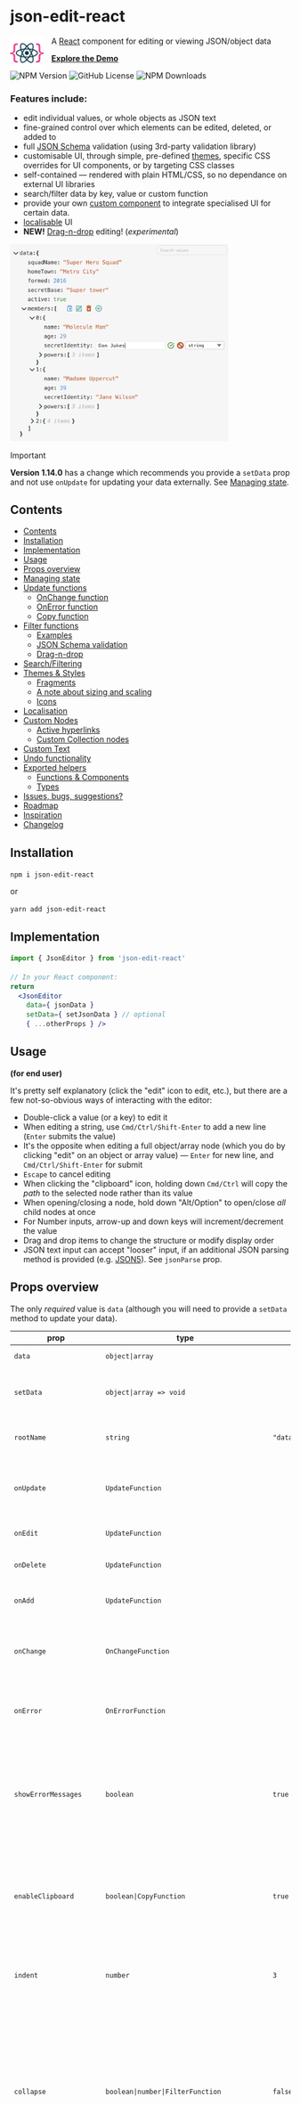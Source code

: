 # json-edit-react

<img width="60" alt="screenshot" src="image/logo192.png" style="float:left; margin-right: 1em;">

A [React](https://github.com/facebook/react) component for editing or viewing JSON/object data

**[Explore the Demo](https://carlosnz.github.io/json-edit-react/)**

![NPM Version](https://img.shields.io/npm/v/json-edit-react)
![GitHub License](https://img.shields.io/github/license/carlosnz/json-edit-react)
![NPM Downloads](https://img.shields.io/npm/dm/json-edit-react)

### Features include:

 - edit individual values, or whole objects as JSON text
 - fine-grained control over which elements can be edited, deleted, or added to
 - full [JSON Schema](https://json-schema.org/) validation (using 3rd-party validation library)
 - customisable UI, through simple, pre-defined [themes](#themes--styles), specific CSS overrides for UI components, or by targeting CSS classes
 - self-contained — rendered with plain HTML/CSS, so no dependance on external UI libraries
 - search/filter data by key, value or custom function
 - provide your own [custom component](#custom-nodes) to integrate specialised UI for certain data.
 - [localisable](#localisation) UI
 - **NEW!** [Drag-n-drop](#drag-n-drop) editing! (*experimental*)

<img width="392" alt="screenshot" src="image/screenshot.png">

> [!IMPORTANT]
> **Version 1.14.0** has a change which recommends you provide a `setData` prop and not use `onUpdate` for updating your data externally. See [Managing state](#managing-state).

## Contents
- [Contents](#contents)
- [Installation](#installation)
- [Implementation](#implementation)
- [Usage](#usage)
- [Props overview](#props-overview)
- [Managing state](#managing-state)
- [Update functions](#update-functions)
  - [OnChange function](#onchange-function)
  - [OnError function](#onerror-function)
  - [Copy function](#copy-function)
- [Filter functions](#filter-functions)
  - [Examples](#examples-1)
  - [JSON Schema validation](#json-schema-validation)
  - [Drag-n-drop](#drag-n-drop)
- [Search/Filtering](#searchfiltering)
- [Themes \& Styles](#themes--styles)
  - [Fragments](#fragments)
  - [A note about sizing and scaling](#a-note-about-sizing-and-scaling)
  - [Icons](#icons)
- [Localisation](#localisation)
- [Custom Nodes](#custom-nodes)
  - [Active hyperlinks](#active-hyperlinks)
  - [Custom Collection nodes](#custom-collection-nodes)
- [Custom Text](#custom-text)
- [Undo functionality](#undo-functionality)
- [Exported helpers](#exported-helpers)
  - [Functions \& Components](#functions--components)
  - [Types](#types)
- [Issues, bugs, suggestions?](#issues-bugs-suggestions)
- [Roadmap](#roadmap)
- [Inspiration](#inspiration)
- [Changelog](#changelog)


## Installation

`npm i json-edit-react`

or 

`yarn add json-edit-react`

## Implementation

```jsx
import { JsonEditor } from 'json-edit-react'

// In your React component:
return 
  <JsonEditor
    data={ jsonData }
    setData={ setJsonData } // optional
    { ...otherProps } />
```

## Usage

**(for end user)**

It's pretty self explanatory (click the "edit" icon to edit, etc.), but there are a few not-so-obvious ways of interacting with the editor:

- Double-click a value (or a key) to edit it
- When editing a string, use `Cmd/Ctrl/Shift-Enter` to add a new line (`Enter` submits the value)
- It's the opposite when editing a full object/array node (which you do by clicking "edit" on an object or array value) — `Enter` for new line, and `Cmd/Ctrl/Shift-Enter` for submit
- `Escape` to cancel editing
- When clicking the "clipboard" icon, holding down `Cmd/Ctrl` will copy the *path* to the selected node rather than its value
- When opening/closing a node, hold down "Alt/Option" to open/close *all* child nodes at once
- For Number inputs, arrow-up and down keys will increment/decrement the value
- Drag and drop items to change the structure or modify display order
- JSON text input can accept "looser" input, if an additional JSON parsing method is provided (e.g. [JSON5](https://json5.org/)). See `jsonParse` prop.

## Props overview

The only *required* value is `data` (although you will need to provide a `setData` method to update your data).

| prop                    | type                                          | default                                   | description                                                                                                                                                                                                                                                                                                                                    |
| ----------------------- | --------------------------------------------- | ----------------------------------------- | ---------------------------------------------------------------------------------------------------------------------------------------------------------------------------------------------------------------------------------------------------------------------------------------------------------------------------------------------- |
| `data`                  | `object\|array`                               |                                           | The data to be displayed / edited                                                                                                                                                                                                                                                                                                              |
| `setData`               | `object\|array => void`                       |                                           | Method to update your `data` object. See [Managing state](#managing-state) below for additional notes.                                                                                                                                                                                                                                         |
| `rootName`              | `string`                                      | `"data"`                                  | A name to display in the editor as the root of the data object.                                                                                                                                                                                                                                                                                |
| `onUpdate`              | `UpdateFunction`                              |                                           | A function to run whenever a value is **updated** (edit, delete *or* add) in the editor. See [Update functions](#update-functions).                                                                                                                                                                                                            |
| `onEdit`                | `UpdateFunction`                              |                                           | A function to run whenever a value is **edited**.                                                                                                                                                                                                                                                                                              |
| `onDelete`              | `UpdateFunction`                              |                                           | A function to run whenever a value is **deleted**.                                                                                                                                                                                                                                                                                             |
| `onAdd`                 | `UpdateFunction`                              |                                           | A function to run whenever a new property is **added**.                                                                                                                                                                                                                                                                                        |
| `onChange`              | `OnChangeFunction`                            |                                           | A function to modify/constrain user input as they type -- see [OnChange functions](#onchange-function).                                                                                                                                                                                                                                        |
| `onError`               | `OnErrorFunction`                             |                                           | A function to run whenever the component reports an error -- see [OnErrorFunction](#onerror-function).                                                                                                                                                                                                                                         |
| `showErrorMessages`     | `boolean `                                    | `true`                                    | Whether or not the component should display its own error messages (you'd probably only want to disable this if you provided your own `onError` function)                                                                                                                                                                                      |
| `enableClipboard`       | `boolean\|CopyFunction`                       | `true`                                    | Whether or not to enable the "Copy to clipboard" button in the UI. If a function is provided, `true` is assumed and this function will be run whenever an item is copied.                                                                                                                                                                      |
| `indent`                | `number`                                      | `3`                                       | Specify the amount of indentation for each level of nesting in the displayed data.                                                                                                                                                                                                                                                             |
| `collapse`              | `boolean\|number\|FilterFunction`             | `false`                                   | Defines which nodes of the JSON tree will be displayed "opened" in the UI on load. If `boolean`, it'll be either all or none. A `number` specifies a nesting depth after which nodes will be closed. For more fine control a function can be provided — see [Filter functions](#filter-functions).                                             |
| `collapseAnimationTime` | `number`                                      | `300`                                     | Time (in milliseconds) for the transition animation when collapsing collection nodes.                                                                                                                                                                                                                                                          |
| `restrictEdit`          | `boolean\|FilterFunction`                     | `false`                                   | If `true`, no editing is permitted. A function can be provided for more specificity — see [Filter functions](#filter-functions)                                                                                                                                                                                                                |
| `restrictDelete`        | `boolean\|FilterFunction`                     | `false`                                   | As with `restrictEdit` but for deletion                                                                                                                                                                                                                                                                                                        |
| `restrictAdd`           | `boolean\|FilterFunction`                     | `false`                                   | As with `restrictEdit` but for adding new properties                                                                                                                                                                                                                                                                                           |
| `restrictTypeSelection` | `boolean\|DataType[]\|TypeFilterFunction`     | `true`                                    | For restricting the data types the user can select. Can be a list of data types (e.g. `[ 'string', 'number', 'boolean', 'array', 'object', 'null' ]`) or a boolean. A function can be provided -- it should take the same input as the above `FilterFunction`s, but output should be `boolean \| DataType[]`.                                  |
| `restrictDrag`          | `boolean\|FilterFunction`                     | `true`                                    | Set to `false` to enable drag and drop functionality. See [Drag-n-drop](#drag-n-drop)                                                                                                                                                                                                                                                          |
| `searchText`            | `string`                                      | `undefined`                               | Data visibility will be filtered by matching against value, using the method defined below in `searchFilter`                                                                                                                                                                                                                                   |
| `searchFilter`          | `"key"\|"value"\|"all"\|SearchFilterFunction` | `undefined`                               | Define how `searchText` should be matched to filter the visible items. See [Search/Filtering](#searchfiltering)                                                                                                                                                                                                                                |
| `searchDebounceTime`    | `number`                                      | `350`                                     | Debounce time when `searchText` changes                                                                                                                                                                                                                                                                                                        |
| `keySort`               | `boolean\|CompareFunction`                    | `false`                                   | If `true`, object keys will be ordered (using default JS `.sort()`). A [compare function](https://developer.mozilla.org/en-US/docs/Web/JavaScript/Reference/Global_Objects/Array/sort) can also be provided to define sorting behaviour.                                                                                                       |
| `showArrayIndices`      | `boolean`                                     | `true`                                    | Whether or not to display the index (as a property key) for array elements.                                                                                                                                                                                                                                                                    |
| `showStringQuotes`      | `boolean`                                     | `true`                                    | Whether or not to display string values in "quotes".                                                                                                                                                                                                                                                                                           |
| `showCollectionCount`   | `boolean\|"when-closed"`                      | `true`                                    | Whether or not to display the number of items in each collection (object or array).                                                                                                                                                                                                                                                            |
| `defaultValue`          | `any\|DefaultValueFilterFunction`             | `null`                                    | When a new property is added, it is initialised with this value. A function can be provided with the same input as the `FilterFunction`s, but should output a value. This allows a different default value to be used depending on the data state (e.g. default for top level is an object, but a string elsewhere.)                           |
| `stringTruncate`        | `number`                                      | `250`                                     | String values longer than this many characters will be displayed truncated (with `...`). The full string will always be visible when editing.                                                                                                                                                                                                  |
| `translations`          | `LocalisedStrings` object                     | `{ }`                                     | UI strings (such as error messages) can be translated by passing an object containing localised string values (there are only a few). See [Localisation](#localisation)                                                                                                                                                                        |
| `theme`                 | `string\|ThemeObject\|[string, ThemeObject]`  | `"default"`                               | Either the name of one of the built-in themes, or an object specifying some or all theme properties. See [Themes](#themes--styles).                                                                                                                                                                                                            |
| `className`             | `string`                                      |                                           | Name of a CSS class to apply to the component. In most cases, specifying `theme` properties will be more straightforward.                                                                                                                                                                                                                      |
| `id`                    | `string`                                      |                                           | Name for the HTML `id` attribute on the main component container.                                                                                                                                                                                                                                                                              |
| `icons`                 | `{[iconName]: JSX.Element, ... }`             | `{ }`                                     | Replace the built-in icons by specifying them here. See [Themes](#themes--styles).                                                                                                                                                                                                                                                             |  |
| `minWidth`              | `number\|string` (CSS value)                  | `250`                                     | Minimum width for the editor container.                                                                                                                                                                                                                                                                                                        |
| `maxWidth`              | `number\|string` (CSS value)                  | `600`                                     | Maximum width for the editor container.                                                                                                                                                                                                                                                                                                        |
| `rootFontSize`          | `number\|string` (CSS value)                  | `16px`                                    | The "base" font size from which all other sizings are derived (in `em`s). By changing this you will scale the entire component. container.                                                                                                                                                                                                     |
| `customNodeDefinitions` | `CustomNodeDefinition[]`                      |                                           | You can provide customised components to override specific nodes in the data tree, according to a condition function. See see [Custom nodes](#custom-nodes) for more detail. (A simple custom component to turn url strings into active links is provided in the main package  -- see [here](#active-hyperlinks))                              |
| `customText`            | `CustomTextDefinitions`                       |                                           | In addition to [localising the component](#localisation) text strings, you can also *dynamically* alter it, depending on the data. See [Custom Text](#custom-text) for more detail.                                                                                                                                                            |
| `jsonParse`             | `(input: string) => JsonData`                 | `JSON.parse`                              | When editing a block of JSON directly, you may wish to allow some "looser" input -- e.g. 'single quotes', trailing commas, or unquoted field names. In this case, you can provide a third-party JSON parsing method. I recommend [JSON5](https://json5.org/), which is what is used in the [Demo](https://carlosnz.github.io/json-edit-react/) |
| `jsonStringify`         | `(data: JsonData) => string`                  | `(data) => JSON.stringify(data, null, 2)` | Similarly, you can override the default presentation of the JSON string when starting editing JSON. You can supply different formatting parameters to the native `JSON.stringify()`, or provide a third-party option, like the aforementioned JSON5.                                                                                           |

## Managing state

It is recommended that you manage the `data` state yourself outside this component -- just pass in a `setData` method, which is called internally to update your `data`. However, this is not compulsory -- if you don't provide a `setData` method, the data will be managed internally, which would be fine if you're not doing anything with the data. The alternative is to use the [Update functions](#update-functions) to update your `data` externally, but this is not recommended except in special circumstances as you can run into issues keeping your data in sync with the internal state (which is what is displayed), as well as unnecessary re-renders. Update functions should be ideally be used only for implementing side effects, checking for errors, or mutating the data before setting it with `setData`.

## Update functions

A callback to be executed whenever a data update (edit, delete or add) occurs can be provided. You might wish to use this to update some external state, make an API call, modify the data before saving it, or [validate the data structure](#json-schema-validation) against a JSON schema. If you want the same function for all updates, then just the `onUpdate` prop is sufficient. However, should you require something different for editing, deletion and addition, then you can provide separate Update functions via the `onEdit`, `onDelete` and `onAdd` props.

The function will receive the following object as a parameter:

```js
{
    newData,      // data state after update
    currentData,  // data state before update 
    newValue,     // the new value of the property being updated
    currentValue, // the current value of the property being updated
    name,         // name of the property being updated
    path          // full path to the property being updated, as an array of property keys
                  // (e.g. [ "user", "friends", 1, "name" ] ) (equivalent to "user.friends[1].name")
}
```
The function can return nothing (in which case the data is updated normally), or a value to represent success/failure, error value, or modified data. The return value can be one of the following, and handled accordingly:
- `true` / `void` / `undefined`: data continues update as normal
- `false`: considers the update to be an error, so data is not updated (reverts to previous value), and a generic error message is displayed in the UI
- `string`: also considered an error, so no data update, but the UI error message will be your provided string
- `[ "value", <value> ]`: tells the component to use the returned `<value>` instead of the input data. You might use this to automatically modify user input -- for example, sorting an array, or inserting a timestamp field into an object.
- `[ "error", <value> ]`: same as `string`, but in the longer tuple format.

### OnChange function

Similar to the Update functions, the `onChange` function is executed as the user input changes. You can use this to restrict or constrain user input -- e.g. limiting numbers to positive values, or preventing line breaks in strings. The function *must* return a value in order to update the user input field, so if no changes are to made, just return it unmodified.

The input object is similar to the Update function input, but with no `newData` field (since this operation occurs before the data is updated).

#### Examples

- Restrict "age" inputs to positive values up to 100:  
  ```js
  // in <JsonEditor /> props
  onChange = ({ newValue, name }) => {
        if (name === "age" && newValue < 0) return 0;
        if (name === "age" && newValue > 100) return 100;
        return newValue
      }
  ```
- Only allow alphabetical or whitespace input for "name" field (including no line breaks):  
  ```js
  onChange = ({ newValue, name }) => {
      if (name === 'name' && typeof newValue === "string")
        return newValue.replace(/[^a-zA-Z\s]|\n|\r/gm, '');
      return newValue;
    }
  ```

### OnError function

Normally, the component will display simple error messages whenever an error condition is detected (e.g. invalid JSON input, duplicate keys, or custom errors returned by the [`onUpdate` functions)](#update-functions)). However, you can provide your own `onError` callback in order to implement your own error UI, or run additional side effects. (In the former case, you'd probably want to disable the `showErrorMessages` prop, too.) The input to the callback is similar to the other callbacks:

```js
{
    currentData,  // data state before update 
    currentValue, // the current value of the property being updated
    errorValue,   // the erroneous value that failed to update the property
    name,         // name of the property being updated
    path,         // full path to the property being updated, as an array of property keys
                  // (e.g. [ "user", "friends", 1, "name" ] ) (equivalent to "user.friends[1].name"),
    error: {
      code,       // one of 'UPDATE_ERROR' | 'DELETE_ERROR' | 'ADD_ERROR' | 'INVALID_JSON' | 'KEY_EXISTS'
      message     // the (localised) error message that would be displayed
    }
}
```
 (An example of a custom Error UI can be seen in the [Demo](#https://carlosnz.github.io/json-edit-react/?data=customNodes) with the "Custom Nodes" data set -- when you enter invalid JSON input a "Toast" notification is displayed instead of the normal component error message.)

### Copy function

A similar callback is executed whenever an item is copied to the clipboard (if passed to the `enableClipboard` prop), but with a different input parameter:

```js
    key         // name of the property being copied  
    path        // path to the property
    value       // the value copied to the clipboard
    type        // Either "path" or "value" depending on whether "Cmd/Ctrl" was pressed 
    stringValue // A nicely stringified version of `value`  
                // (i.e. what the clipboard actually receives)
```

Since there is very little user feedback when clicking "Copy", a good idea would be to present some kind of notification in this callback.

## Filter functions

You can control which nodes of the data structure can be edited, deleted, or added to, or have their data type changed, by passing Filter functions. These will be called on each property in the data and the attribute will be enforced depending on whether the function returns `true` or `false` (`true` means *cannot* be edited).

The function receives the following object:
```js
{
    key,   // name of the property
    path,  // path to the property (as an array of property keys)
    level, // depth of the property (with 0 being the root)
    index, // index of the node within its collection (based on display order)
    value, // value of the property
    size ,  // if a collection (object, array), the number of items (null for non-collections)
    parentData, // parent object containing the current node
    fullData // the full (overall) data object
    collapsed // whether or not the current node is in a
              // "collapsed" state (only for Collection nodes)
}
```

A Filter function is available for the `collapse` prop as well, so you can have your data appear with deeply-nested collections opened up, while collapsing everything else, for example.

For restricting data types, the (Type) filter function is slightly more sophisticated. The input is the same, but the output can be either a `boolean` (which would restrict the available types for a given node to either *all* or *none*), or an array of data types to be restricted to. The available values are:
- `"string"`
- `"number"`
- `"boolean"`
- `"null"`
- `"object"`
- `"array"`

There is no specific restriction function for editing object key names, but they must return `true` for *both* `restrictEdit` and `restrictDelete` (and `restrictAdd` for collections), since changing a key name is equivalent to deleting a property and adding a new one.

Using all these restriction filters together can allow you to enforce a reasonably sophisticated data schema.

### Examples

- A good case would be ensure your root node is not directly editable:

```js
// in <JsonEditor /> props
restrictEdit = { ({ level }) => level === 0 }
```

- Don't let the `id` field be edited:

```js
restrictEdit = { ({ key }) => key === "id" }
// You'd probably want to include this in `restrictDelete` as well
```

- Only individual properties can be deleted, not objects or arrays:

```js
restrictDelete = { ({ size }) => size !== null }
```

- The only collections that can have new items added are the "address" object and the "users" array:
```js
restrictAdd = { ({ key }) => key !== "address" && key !== "users" }
// "Adding" is irrelevant for non-collection nodes
```

- Multiple type restrictions:
  - `string` values can only be changed to strings or objects (for nesting)
  - `null` is not allowed anywhere
  - `boolean` values must remain boolean
  - data nested below the "user" field can be any simple property (i.e. not objects or arrays), and doesn't have to follow the above rules (except no "null")
```js
restrictTypeSelection = { ({ path, value }) => {
  if (path.includes('user')) return ['string', 'number', 'boolean']
  if (typeof value === 'boolean') return false
  if (typeof value === 'string') return ['string', 'object']
  return ['string', 'number', 'boolean', 'array', 'object'] // no "null"
} }
```

### JSON Schema validation

As well as dynamically controlling *access* to the various edit tools as described above, it's possible to do full [JSON Schema](https://json-schema.org/) validation by creating an [Update Function](#update-functions) that passes the data to a 3rd-party schema validation library (e.g. [Ajv](https://ajv.js.org/)). This will then reject any invalid input, and display an error in the UI (or via a custom [onError](#onerror-function) function). You can see an example of this in the [Demo](https://carlosnz.github.io/json-edit-react/?data=jsonSchemaValidation) with the "JSON Schema Validation" data set (and the "Custom Nodes" data set). 

An example `onUpdate` validation function (using Ajv) could be something like this:

```js
import { JsonEditor } from 'json-edit-react'
import Ajv from 'ajv'
import schema from './my-json-schema.json'

const ajv = new Ajv()
const validate = ajv.compile(schema)

/// Etc....

// In the React component:
return 
  <JsonEditor
    data={ jsonData }
    onUpdate={ ({ newData }) => {
      const valid = validate(newData)
      if (!valid) {
        console.log('Errors', validate.errors)
        const errorMessage = validate.errors
          ?.map((error) => `${error.instancePath}${error.instancePath ? ': ' : ''}${error.message}`)
          .join('\n')
        // Send detailed error message to an external UI element, such as a "Toast" notification
         displayError({
          title: 'Not compliant with JSON Schema',
          description: errorMessage,
          status: 'error',
        })
        // This string returned to and displayed in json-edit-react UI
        return 'JSON Schema error'
      }
    }}
  { ...otherProps } />
```

### Drag-n-drop

> [!NOTE]
> *This is a new feature and should be considered "experimental". Please provide [feedback or suggestions](https://github.com/CarlosNZ/json-edit-react/issues) to help improve it.*

The `restrictDrag` property controls which items (if any) can be dragged into new positions. By default, this is *off*, so you must set `restrictDrag = false` to enable this functionality. Like the Edit restrictions above, this property can also take a Filter function for fine-grained control. There are a couple of additional considerations, though:

- Javascript does *not* guarantee object property order, so enabling this feature may yield unpredictable results. See [here](https://dev.to/frehner/the-order-of-js-object-keys-458d) for an explanation of how key ordering is handled. It is strongly advised that you only enable drag-and-drop functionality if:
  1. you're sure object keys will always be simple strings (i.e. not digits or non-standard characters)
  2. you're saving the data in a serialisation format that preserves key order. For example, storing in a Postgres database using the `jsonb` (binary JSON) type, key order is meaningless, so the next time the object is loaded, the keys will be listed alphabetically.
- The `restrictDrag` filter applies to the *source* element (i.e. the node being dragged), not the destination.
- To be draggable, the node must *also* be delete-able (via the `restrictDelete` prop), as dragging a node to a new destination is essentially just deleting it and adding it back elsewhere.
- Similarly, the destination collection must be editable in order to drop it in there. This means that, if you've gone to the trouble of configuring restrictive editing constraints using Filter functions, you can be confident that they can't be circumvented via drag-n-drop.

## Search/Filtering

The displayed data can be filtered based on search input from a user. The user input should be captured independently (we don't provide a UI here) and passed in with the `searchText` prop. This input is debounced internally (time can be set with the `searchDebounceTime` prop), so no need for that as well. The values that the `searchText` are tested against is specified with the `searchFilter` prop. By default (no `searchFilter` defined), it will match against the data *values* (with case-insensitive partial matching -- i.e. input "Ilb", will match value "Bilbo").

You can specify what should be matched by setting `searchFilter` to either `"key"` (match property names), `"value"` (the default described above), or `"all"` (match both properties and values). This should be enough for the majority of use cases, but you can specify your own `SearchFilterFunction`. The search function is the same signature as the above [FilterFunctions](#filter-functions) but takes one additional argument for the `searchText`, i.e.

```ts
( { key, path, level, value, ...etc }:FilterFunctionInput, searchText:string ) => boolean
```

There are two helper functions (`matchNode()` and `matchNodeKey()`) exported with the package that might make creating your search function easier (these are the functions used internally for the `"key"` and `"value"` matches described above). You can see what they do [here](https://github.com/CarlosNZ/json-edit-react/blob/574f2c1ba3e724c93ce8ab9cdba2fe8ebbbbf806/src/filterHelpers.ts#L64-L95).

An example custom search function can be seen in the [Demo](#https://carlosnz.github.io/json-edit-react/?data=jsonPlaceholder) with the "Client list" data set -- the search function matches by name and username, and makes the entire "Client" object visible when one of those matches, so it can be used to find a particular person and edit their specific details:

```js 
({ path, fullData }, searchText) => {
  // Matches *any* node that shares a path (i.e. a descendent) with a matching name/username
    if (path?.length >= 2) {
      const index = path?.[0]
      return (
        matchNode({ value: fullData[index].name }, searchText) ||
        matchNode({ value: fullData[index].username }, searchText)
      )
    } else return false
  }
```

## Themes & Styles

There is a small selection of built-in themes (as seen in the [Demo app](https://carlosnz.github.io/json-edit-react/)). In order to use one of these, just pass the name into the `theme` prop (although realistically, these exist more to showcase the capabilities  — I'm open to better built-in themes, so feel free to [create an issue](https://github.com/CarlosNZ/json-edit-react/issues) with suggestions). The available themes are:
- `default`
- `githubDark`
- `githubLight`
- `monoDark`
- `monoLight`
- `candyWrapper`
- `psychedelic`

However, you can pass in your own theme object, or part thereof. The theme structure is as follows (this is the "default" theme definition):

```js
{
  displayName: 'Default',
  fragments: { edit: 'rgb(42, 161, 152)' },
  styles: {
    container: {
      backgroundColor: '#f6f6f6',
      fontFamily: 'monospace',
    },
    collection: {},
    collectionInner: {},
    collectionElement: {},
    dropZone: {},
    property: '#292929',
    bracket: { color: 'rgb(0, 43, 54)', fontWeight: 'bold' },
    itemCount: { color: 'rgba(0, 0, 0, 0.3)', fontStyle: 'italic' },
    string: 'rgb(203, 75, 22)',
    number: 'rgb(38, 139, 210)',
    boolean: 'green',
    null: { color: 'rgb(220, 50, 47)', fontVariant: 'small-caps', fontWeight: 'bold' },
    input: ['#292929', { fontSize: '90%' }],
    inputHighlight: '#b3d8ff',
    error: { fontSize: '0.8em', color: 'red', fontWeight: 'bold' },
    iconCollection: 'rgb(0, 43, 54)',
    iconEdit: 'edit',
    iconDelete: 'rgb(203, 75, 22)',
    iconAdd: 'edit',
    iconCopy: 'rgb(38, 139, 210)',
    iconOk: 'green',
    iconCancel: 'rgb(203, 75, 22)',
  },
}

```

The `styles` property is the main one to focus on. Each key (`property`, `bracket`, `itemCount`) refers to a part of the UI. The value for each key is *either*:
- a `string`, in which case it is interpreted as the colour (or background colour in the case of `container` and `inputHighlight`)
- a full CSS style object for fine-grained definition. You only need to provide properties you wish to override — all unspecified ones will fallback to either the default theme, or another theme that you specify as the "base".
- a "Style Function", which is a function that takes the same input as [Filter Functions](#filter-functions), but returns a CSS style object (or `null`). This allows you to *dynamically* change styling of various elements based on content or structure.
- an array containing any combination of the above, in which case they are merged together. For example, you could provide a Theme Function with styling for a very specific condition, but then provide "fallback" styles whenever the function returns `null`. (In the array, the *later* items have higher precedence)

For a simple example, if you want to use the "githubDark" theme, but just change a couple of small things, you'd specify something like this:

```js
// in <JsonEditor /> props
theme={[
        'githubDark',
        {
            iconEdit: 'grey',
            boolean: { color: 'red', fontStyle: 'italic', fontWeight: 'bold', fontSize: '80%' },
        },
      ]}
```

Which would change the "Edit" icon and boolean values from this:  
<img width="218" alt="Github Dark theme original" src="image/theme_edit_before.png">  
into this:  
<img width="218" alt="Github Dark theme modified" src="image/theme_edit_after.png">

Or you could create your own theme from scratch and overwrite the whole theme object.

So, to summarise, the `theme` prop can take *either*:

- a theme name e.g. `"candyWrapper"`
- a theme object:
  - can be structured as above with `fragments`, `styles`, `displayName` etc., or just the `styles` part (at the root level)
- a theme name *and* an override object in an array, i.e. `[ "<themeName>, {...overrides } ]`

You can play round with live editing of the themes in the [Demo app](https://carlosnz.github.io/json-edit-react/) by selecting "Edit this theme!" from the "Demo data" selector (though you won't be able to create functions in JSON).

#### CSS classes

Another way to style the component is to target the CSS classes directly. Every element in the component has a unique class name, so you should be able to locate them in your browser inspector and override them accordingly. All class names begin with the prefix `jer-`, e.g. `jer-collection-header-row`, `jer-value-string`.

### Fragments

The `fragments` property above is just a convenience to allow repeated style "fragments" to be defined once and referred to using an alias. For example, if you wanted all your icons to be blue and slightly larger and spaced out, you might define a fragment like so:
```js
fragments: { iconAdjust: { color: "blue", fontSize: "110%", marginRight: "0.6em" }}
```

Then in the theme object, just use:
```js
{
    ...,
    iconEdit: "iconAdjust",
    iconDelete: "iconAdjust",
    iconAdd: "iconAdjust",
    iconCopy: "iconAdjust",
}
```

Then, when you want to tweak it later, you only need to update it in one place!

Fragments can also be mixed with additional properties, and even other fragments, like so:
```js
iconEdit: [ "iconAdjust", "anotherFragment", { marginLeft: "1em" } ]
```

### A note about sizing and scaling

Internally, all sizing and spacing is done in `em`s, never `px` (aside from the [`rootFontSize`](#props-overview), which sets the "base" size). This makes scaling a lot easier — just change the `rootFontSize` prop (or set `fontSize` on the main container via targeting the class, or tweaking the [theme](#themes--styles)), and watch the *whole* component scale accordingly.

### Icons

The default icons can be replaced, but you need to provide them as React/HTML elements. Just define any or all of them within the `icons` prop, keyed as follows:

```js
 icons={{
  add: <YourIcon /> 
  edit: <YourIcon /> 
  delete: <YourIcon />
  copy: <YourIcon />
  ok: <YourIcon />
  cancel: <YourIcon />
  chevron: <YourIcon />
}}
```

The Icon components will need to have their own styles defined, as the theme styles *won't* be added to the custom elements.

## Localisation

Localise your implementation by passing in a `translations` object to replace the default strings. The keys and default (English) values are as follows:
```js
{
  ITEM_SINGLE: '{{count}} item',
  ITEMS_MULTIPLE: '{{count}} items',
  KEY_NEW: 'Enter new key',
  ERROR_KEY_EXISTS: 'Key already exists',
  ERROR_INVALID_JSON: 'Invalid JSON',
  ERROR_UPDATE: 'Update unsuccessful',
  ERROR_DELETE: 'Delete unsuccessful',
  ERROR_ADD: 'Adding node unsuccessful',
  DEFAULT_STRING: 'New data!',
  DEFAULT_NEW_KEY: 'key',
}

```

## Custom Nodes

You can replace certain nodes in the data tree with your own custom components. An example might be for an image display, or a custom date editor, or just to add some visual bling. See the "Custom Nodes" data set in the [interactive demo](https://carlosnz.github.io/json-edit-react/?data=customNodes) to see it in action. (There is also a custom Date picker that appears when editing ISO strings in the other data sets.)

Custom nodes are provided in the `customNodeDefinitions` prop, as an array of objects of following structure:

```js
{
  condition,            // a FilterFunction, as above
  element,              // React Component
  customNodeProps,      // object (optional)
  hideKey,              // boolean (optional)
  defaultValue,         // JSON value for a new instance of your component
  showOnEdit            // boolean, default false
  showOnView            // boolean, default true
  showEditTools         // boolean, default true
  name                  // string (appears in Types selector)
  showInTypesSelector,  // boolean (optional), default false
  
  // Only affects Collection nodes:
  showCollectionWrapper // boolean (optional), default true
  wrapperElement        // React component (optional) to wrap *outside* the normal collection wrapper
  wrapperProps          // object (optional) -- props for the above wrapper component
}
```

The `condition` is just a [Filter function](#filter-functions), with the same input parameters (`key`, `path`, `value`, etc.), and `element` is a React component. Every node in the data structure will be run through each condition function, and any that match will be replaced by your custom component. Note that if a node matches more than one custom definition conditions (from multiple components), the *first* one will be used, so place them in the array in priority order.

The component will receive *all* the same props as a standard node component (see codebase), but you can pass additional props to your component if required through the `customNodeProps` object. A thorough example of a custom Date picker is used in the demo (along with a couple of other more basic presentational ones), which you can inspect to see how to utilise the standard props and a couple of custom props. View the source code [here](https://github.com/CarlosNZ/json-edit-react/blob/main/demo/src/customComponents/DateTimePicker.tsx)

By default, your component will be presented to the right of the property key it belongs to, like any other value. However, you can hide the key itself by setting `hideKey: true`, and the custom component will take the whole row. (See the "Presented by" box in the "Custom Nodes" data set for an example.)

Also, by default, your component will be treated as a "display" element, i.e. it will appear in the JSON viewer, but when editing, it will revert to the standard editing interface. This can be changed, however, with the `showOnEdit`, `showOnView` and `showEditTools` props. For example, a Date picker might only be required when *editing* and left as-is for display. The `showEditTools` prop refers to the editing icons (copy, add, edit, delete) that appear to the right of each value on hover. If you choose to disable these but you still want to your component to have an "edit" mode, you'll have to provide your own UI mechanism to toggle editing.

You can allow users to create new instances of your special nodes by selecting them as a "Type" in the types selector when editing/adding values. Set `showInTypesSelector: true` to enable this. However, if this is enabled you need to also provide a `name` (which is what the user will see in the selector) and a `defaultValue` which is the data that is inserted when the user selects this "type". (The `defaultValue` must return `true` if passed through the `condition` function in order for it to be immediately displayed using your custom component.)

### Active hyperlinks

A simple custom component and definition to turn url strings into clickable links is provided with the main package for you to use out of the box. Just import and use like so:

```js
import { JsonEditor, LinkCustomNodeDefinition } from 'json-edit-react'

// ...Other stuff
return (
  <JsonEditor
    {...otherProps}
    customNodeDefinitions={[LinkCustomNodeDefinition, ...otherCustomDefinitions]}
  />
  )
```

### Custom Collection nodes

In most cases it will be preferable (and simpler) to create custom nodes to match *value* nodes (i.e. not `array` or `object` *collection* nodes), which is what all the [Demo](https://carlosnz.github.io/json-edit-react/?data=customNodes) examples show. However, if you *do* wish to target a whole collection node, there are a couple of other things to know:
- The normal descendants of this node can still be displayed using the [React `children`](https://react.dev/learn/passing-props-to-a-component#passing-jsx-as-children) property, it just becomes your component's responsibility to handle it.
- You can specify two different components in the definition:
  - the regular `element` prop, which will be displayed *inside* the collection brackets (i.e. it appears as the *contents* of the collection)
  - an optional `wrapperElement`, which is displayed *outside* the collection (props can be supplied as described above with `wrapperProps`). Again, the inner contents (including your custom `element`) can be displayed using React `children`. In this example, the **blue** border shows the `wrapperElement` and the **red** border shows the inner `element`:  
  <img width="450" alt="custom node levels" src="image/custom_component_levels.png"> 
- There is one additional prop, `showCollectionWrapper` (default `true`), which, when set to `false`, hides the surrounding collection elements (namely the hide/show chevron and the brackets). In this case, you would have to provide your own hide/show mechanism in your component should you want it.


## Custom Text

It's possible to change the various text strings displayed by the component. You can [localise it](#localisation), but you can also specify functions to override the displayed text based on certain conditions. For example, say we want the property count text (e.g. `6 items` by default) to give a summary of a certain type of node, which can look nice when collapsed. For example (taken from the [Demo](https://carlosnz.github.io/json-edit-react/?data=customNodes)):

<img width="391" alt="Custom text example" src="image/custom_text.png">

The `customText` property takes an object, with any of the [localisable keys](#localisation) as keys, with a function that returns a string (or `null`, which causes it to fallback to the localised or default string). The input to these functions is the same as for [Filter functions](#filter-functions), so in this example, it would be defined like so:

```js

// The function definition
const itemCountReplacement = ({ key, value, size }) => {
    // This returns "Steve Rogers (Marvel)" for the node summary
    if (value instanceof Object && 'name' in value)
      return `${value.name} (${(value)?.publisher ?? ''})`
    // This returns "X names" for the alias lists
    if (key === 'aliases' && Array.isArray(value))
      return `${size} ${size === 1 ? 'name' : 'names'}`
    // Everything else as normal
    return null
  }

// And in component props...
...otherProps,
customText = {
  ITEM_SINGLE: itemCountReplacement,
  ITEMS_MULTIPLE: itemCountReplacement,
}
```

 
## Undo functionality

Even though Undo/Redo functionality is probably desirable in most cases, this is not built in to the component, for two main reasons:
1. It would involve too much additional UI and I didn't want this component becoming opinionated about the look and feel beyond the essentials (which are mostly customisable/style-able anyway)
2. It is quite straightforward to implement using existing libraries. I've used **[use-undo](https://github.com/homerchen19/use-undo)** in the [Demo](https://carlosnz.github.io/json-edit-react/), which is working well.

## Exported helpers

A few helper functions, components and types that might be useful in your own implementations (from creating Filter or Update functions, or Custom components) are exported from the package:

### Functions & Components

- `themes`: an object containing all the built-in theme definitions
- `LinkCustomComponent`: the component used to render [hyperlinks](#active-hyperlinks)
- `LinkCustomNodeDefinition`: custom node definition for [hyperlinks](#active-hyperlinks)
- `IconAdd`, `IconEdit`, `IconDelete`, `IconCopy`, `IconOk`, `IconCancel`, `IconChevron`: all the built-in [icon](#icons) components
- `matchNode`, `matchNodeKey`: helpers for defining custom [Search](#searchfiltering) functions
- `truncate`: function to truncate a string to a specified length. See [here](https://github.com/CarlosNZ/json-edit-react/blob/d5fdbdfed6da7152f5802c67fbb3577810d13adc/src/ValueNodes.tsx#L9-L13)
- `extract`: function to extract a deeply nested object value from a string path. See [here](https://github.com/CarlosNZ/object-property-extractor)
- `assign`: function to set a deep object value from a string path. See [here](https://github.com/CarlosNZ/object-property-assigner)

### Types

- `ThemeName`: string literal list of built-in theme names
- `Theme`: a full [Theme](#themes--styles) object
- `ThemeInput`: input type for the `theme` prop
- `JsonEditorProps`: all input props for the Json Editor component
- `JsonData`: main `data` object -- any valid JSON structure
- [`UpdateFunction`](#update-functions), [`OnChangeFunction`](#onchange-function), [`OnErrorFunction`](#onerror-function) [`FilterFunction`](#filter-functions), [`CopyFunction`](#copy-function), [`SearchFilterFunction`](#searchfiltering), [`CompareFunction`](https://developer.mozilla.org/en-US/docs/Web/JavaScript/Reference/Global_Objects/Array/sort),[`TypeFilterFunction`](#filter-functions), [`LocalisedString`](#localisation), [`CustomNodeDefinition`](#custom-nodes), [`CustomTextDefinitions`](#custom-text), [`CustomTextFunction`](#custom-text),
- `TranslateFunction`: function that takes a [localisation](#localisation) key and returns a translated string
- `IconReplacements`: input type for the `icons` prop
- `CollectionNodeProps`: all props passed internally to "collection" nodes (i.e. objects/arrays)
- `ValueNodeProps`: all props passed internally to "value" nodes (i.e. *not* objects/arrays)
- `CustomNodeProps`: all props passed internally to [Custom nodes](#custom-nodes); basically the same as `CollectionNodeProps` with an extra `customNodeProps` field for passing props unique to your component`
- `DataType`: `"string"` | `"number"` | `"boolean"` | `"null"` | `"object"` | `"array"`

## Issues, bugs, suggestions?

Please open an issue: https://github.com/CarlosNZ/json-edit-react/issues

## Roadmap

The main features I'd like to introduce are:

1. ~~**JSON Schema validation**. We can currently specify a reasonable degree of control over what can be edited using [Filter functions](#filter-functions) with the restriction props, but I'd like to go a step further and be able to pass in a [JSON Schema](https://json-schema.org/) and have the data be automatically validated against it, with the results reflected in the UI. This would allow control over data types and prevent missing properties, something that is not currently possible.~~ 👍 [Done](#json-schema-validation) (using 3rd-party validation library)
2. ~~**Search/Visibility filter** — allow the user to narrow the list of visible keys with a simple search input. This would be useful for very large data objects, but is possibly getting a bit too much in terms of opinionated UI, so would need to ensure it can be styled easily. Perhaps it would be better if the "Search" input was handled outside this package, and we just accepted a "search" string prop?~~ 👍 [Done](#searchfiltering)

## Inspiration

This component is heavily inspired by [react-json-view](https://github.com/mac-s-g/react-json-view), a great package that I've used in my own projects. However, it seems to have been abandoned now, and requires a few critical fixes, so I decided to create my own from scratch and extend the functionality while I was at it.

## Changelog

- **1.15.7**:
  - Small bug fix for `overflow: clip` setting based on animating
  state
  - Small tweak to outer bracket positioning
- **1.15.5**: Bug fix for collapse icon being clipped when indent is low #104
- **1.15.3**:
  - Allow [UpdateFunction](#update-functions) to return `true` to represent success
  - Refactor collapse animation to improve lag and accuracy
- **1.15.2**:
  - Collapse animation timing is configurable (#96)
  - Bug fix for non-responsive keyboard submit for boolean values (#97)
- **1.15.0**: Remove ([JSON5](https://json5.org/)) from the package, and provided props for passing in *any* alternative JSON parsing and stringifying methods.
- **1.14.0**:
  - Allow [UpdateFunction](#update-functions) to return a modified value, not just an error
  - Add `setData` prop to discourage reliance on internal data [state management](#managing-state)
  - Refactor state/event management to use less `useEffect` hooks
- **1.13.3**: Bug fix for when root data value is `null` [#90](https://github.com/CarlosNZ/json-edit-react/issues/90)
- **1.13.2**: Slightly better error handling when validating [JSON schema](#json-schema-validation)
- **1.13.0**:
  - [Drag-n-drop](#drag-n-drop) editing!
  - Remove unnecessary dependency
  - Refactor some duplicate code into common hook
- **1.12.0**:
  - Preserve editing mode when changing Data Type
  - [`onError` callback](#onerror-function) available for custom error handling
- **1.11.8**: Fix regression for empty data root name introduces in 1.11.7
- **1.11.7**: Handle \<empty-string\> object keys / prevent duplicate keys
- **1.11.3**: Bug fix for invalid state when changing type to Collection node
- **1.11.0**:
  - Improve CSS definitions to prevent properties from being overridden by the host environment's CSS
  - Add `rootFontSize` prop to set the "base" size for the component
- **1.10.2**:
  - Fixes for text wrapping and content overlaps when values and inputs contain very long strings (#57, #58)
  - Only allow one element to be edited at a time, and prevent collapsing when an inner element is being edited.
- **1.9.0**:
  - Increment number input using up/down arrow keys
  - Option to display string values without "quotes"
  - Add [`onChange` prop](#onchange-function) to allow validation/restriction of user input as they type
  - Don't update `data` if user hasn't actually changed a value (prevents Undo from being unnecessarily triggered)
  - Misc HTML warnings, React compatibility fixes
- **1.8.0**: Further improvements/fixes to collection custom nodes, including additional  `wrapperElement` [prop](#custom-collection-nodes)
  - Add optional `id` prop
- **1.7.2**:
  - Fix and improve Custom nodes in *collections*
  - Include `index` in Filter (and other) function input
- **1.7.0**: Implement [Search/filtering](#searchfiltering) of data visibility
- **1.6.1**: Revert data state on Update Function error
- **1.6.0**: Allow a function for `defaultValue` prop
- **1.5.0**:
  - Open/close all descendant nodes by holding "Alt"/"Option" while opening/closing a node
- **1.4.0**:
  - [Style functions](#themes--styles) for context-dependent styling
  - Handle "loose" ([JSON5](https://json5.org/)) JSON text input(e.g. non-quoted keys, trailing commas, etc.)
- **1.3.0**:
  - [Custom (dynamic) text](#custom-text)
  - Add [hyperlink](#custom-nodes) Custom component to bundle
  - Better indentation of collection nodes (property name lines up with non-collection nodes, not the collapse icon)
- **1.2.2**: Allow editing of Custom nodes
- **1.1.0**: Don't manage data state within component
- **1.0.0**:
  - [Custom nodes](#custom-nodes)
  - Allow editing of keys
  - Option to define restrictions on data type selection
  - Option to hide array/object item counts
  - Improve keyboard interaction
- **0.9.6**: Performance improvement by not processing child elements if not visible
- **0.9.4**:
  - Layout improvements
  - Better internal handling of functions in data
- **0.9.3**: Bundle as ES6 module
- **0.9.1**: Export more Types from the package
- **0.9.0**: Initial release

